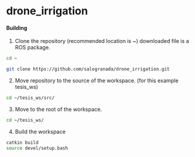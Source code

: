 # drone_irrigation

#### Building

1. Clone the repository (recommended location is ~) downloaded file is a ROS package.

  ```bash
  cd ~
  ```

  ```bash
  git clone https://github.com/salogranada/drone_irrigation.git
  ```

2. Move repository to the source of the workspace. (for this example tesis_ws)

  ```bash
  cd ~/tesis_ws/src/
  ```
3. Move to the root of the workspace.

  ```bash
  cd ~/tesis_ws/
  ```

4. Build the workspace

  ```bash
  catkin build
  source devel/setup.bash
  ```
